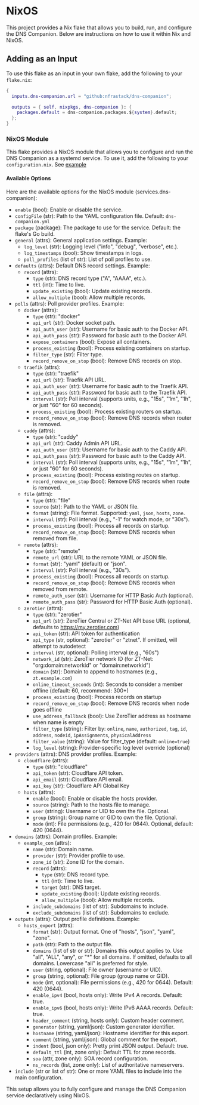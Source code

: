 # NixOS

This project provides a Nix flake that allows you to build, run, and configure the DNS Companion. Below are instructions on how to use it within Nix and NixOS.

## Adding as an Input

To use this flake as an input in your own flake, add the following to your `flake.nix`:

```nix
{
  inputs.dns-companion.url = "github:nfrastack/dns-companion";

  outputs = { self, nixpkgs, dns-companion }: {
    packages.default = dns-companion.packages.${system}.default;
  };
}
```

### NixOS Module

This flake provides a NixOS module that allows you to configure and run the DNS Companion as a systemd service. To use it, add the following to your `configuration.nix`. See [example](./configuration.nix)

#### Available Options

Here are the available options for the NixOS module (services.dns-companion):

* `enable` (bool): Enable or disable the service.
* `configFile` (str): Path to the YAML configuration file. Default: `dns-companion.yml`
* `package` (package): The package to use for the service. Default: the flake's Go build.
* `general` (attrs): General application settings. Example:
  * `log_level` (str): Logging level ("info", "debug", "verbose", etc.).
  * `log_timestamps` (bool): Show timestamps in logs.
  * `poll_profiles` (list of str): List of poll profiles to use.
* `defaults` (attrs): Default DNS record settings. Example:
  * `record` (attrs):
    * `type` (str): DNS record type ("A", "AAAA", etc.).
    * `ttl` (int): Time to live.
    * `update_existing` (bool): Update existing records.
    * `allow_multiple` (bool): Allow multiple records.
* `polls` (attrs): Poll provider profiles. Example:
  * `docker` (attrs):
    * `type` (str): "docker"
    * `api_url` (str): Docker socket path.
    * `api_auth_user` (str): Username for basic auth to the Docker API.
    * `api_auth_pass` (str): Password for basic auth to the Docker API.
    * `expose_containers` (bool): Expose all containers.
    * `process_existing` (bool): Process existing containers on startup.
    * `filter_type` (str): Filter type.
    * `record_remove_on_stop` (bool): Remove DNS records on stop.
  * `traefik` (attrs):
    * `type` (str): "traefik"
    * `api_url` (str): Traefik API URL.
    * `api_auth_user` (str): Username for basic auth to the Traefik API.
    * `api_auth_pass` (str): Password for basic auth to the Traefik API.
    * `interval` (str): Poll interval (supports units, e.g., "15s", "1m", "1h", or just "60" for 60 seconds).
    * `process_existing` (bool): Process existing routers on startup.
    * `record_remove_on_stop` (bool): Remove DNS records when router is removed.
  * `caddy` (attrs):
    * `type` (str): "caddy"
    * `api_url` (str): Caddy Admin API URL.
    * `api_auth_user` (str): Username for basic auth to the Caddy API.
    * `api_auth_pass` (str): Password for basic auth to the Caddy API.
    * `interval` (str): Poll interval (supports units, e.g., "15s", "1m", "1h", or just "60" for 60 seconds).
    * `process_existing` (bool): Process existing routes on startup.
    * `record_remove_on_stop` (bool): Remove DNS records when route is removed.
  * `file` (attrs):
    * `type` (str): "file"
    * `source` (str): Path to the YAML or JSON file.
    * `format` (string): File format. Supported: `yaml`, `json`, `hosts`, `zone`.
    * `interval` (str): Poll interval (e.g., "-1" for watch mode, or "30s").
    * `process_existing` (bool): Process all records on startup.
    * `record_remove_on_stop` (bool): Remove DNS records when removed from file.
  * `remote` (attrs):
    * `type` (str): "remote"
    * `remote_url` (str): URL to the remote YAML or JSON file.
    * `format` (str): "yaml" (default) or "json".
    * `interval` (str): Poll interval (e.g., "30s").
    * `process_existing` (bool): Process all records on startup.
    * `record_remove_on_stop` (bool): Remove DNS records when removed from remote.
    * `remote_auth_user` (str): Username for HTTP Basic Auth (optional).
    * `remote_auth_pass` (str): Password for HTTP Basic Auth (optional).
  * `zerotier` (attrs):
    * `type` (str): "zerotier"
    * `api_url` (str): ZeroTier Central or ZT-Net API base URL (optional, defaults to <https://my.zerotier.com>)
    * `api_token` (str): API token for authentication
    * `api_type` (str, optional): "zerotier" or "ztnet". If omitted, will attempt to autodetect
    * `interval` (str, optional): Polling interval (e.g., "60s")
    * `network_id` (str): ZeroTier network ID (for ZT-Net: "org:domain:networkid" or "domain:networkid")
    * `domain` (str): Domain to append to hostnames (e.g., `zt.example.com`)
    * `online_timeout_seconds` (int): Seconds to consider a member offline (default: 60, recommend: 300+)
    * `process_existing` (bool): Process records on startup
    * `record_remove_on_stop` (bool): Remove DNS records when node goes offline
    * `use_address_fallback` (bool): Use ZeroTier address as hostname when name is empty
    * `filter_type` (string): Filter by: `online`, `name`, `authorized`, `tag`, `id`, `address`, `nodeid`, `ipAssignments`, `physicalAddress`
    * `filter_value` (string): Value for filter_type (default: `online=true`)
    * `log_level` (string): Provider-specific log level override (optional)
* `providers` (attrs): DNS provider profiles. Example:
  * `cloudflare` (attrs):
    * `type` (str): "cloudflare"
    * `api_token` (str): Cloudflare API token.
    * `api_email` (str): Cloudflare API email.
    * `api_key` (str): Cloudflare API Global Key
  * `hosts` (attrs):
    * `enable` (bool): Enable or disable the hosts provider.
    * `source` (string): Path to the hosts file to manage.
    * `user` (string): Username or UID to own the file. Optional.
    * `group` (string): Group name or GID to own the file. Optional.
    * `mode` (int): File permissions (e.g., 420 for 0644). Optional, default: 420 (0644).
* `domains` (attrs): Domain profiles. Example:
  * `example_com` (attrs):
    * `name` (str): Domain name.
    * `provider` (str): Provider profile to use.
    * `zone_id` (str): Zone ID for the domain.
    * `record` (attrs):
      * `type` (str): DNS record type.
      * `ttl` (int): Time to live.
      * `target` (str): DNS target.
      * `update_existing` (bool): Update existing records.
      * `allow_multiple` (bool): Allow multiple records.
    * `include_subdomains` (list of str): Subdomains to include.
    * `exclude_subdomains` (list of str): Subdomains to exclude.
* `outputs` (attrs): Output profile definitions. Example:
  * `hosts_export` (attrs):
    * `format` (str): Output format. One of "hosts", "json", "yaml", "zone".
    * `path` (str): Path to the output file.
    * `domains` (list of str or str): Domains this output applies to. Use "all", "ALL", "any", or "*" for all domains. If omitted, defaults to all domains. Lowercase "all" is preferred for style.
    * `user` (string, optional): File owner (username or UID).
    * `group` (string, optional): File group (group name or GID).
    * `mode` (int, optional): File permissions (e.g., 420 for 0644). Default: 420 (0644).
    * `enable_ipv4` (bool, hosts only): Write IPv4 A records. Default: true.
    * `enable_ipv6` (bool, hosts only): Write IPv6 AAAA records. Default: true.
    * `header_comment` (string, hosts only): Custom header comment.
    * `generator` (string, yaml/json): Custom generator identifier.
    * `hostname` (string, yaml/json): Hostname identifier for this export.
    * `comment` (string, yaml/json): Global comment for the export.
    * `indent` (bool, json only): Pretty print JSON output. Default: true.
    * `default_ttl` (int, zone only): Default TTL for zone records.
    * `soa` (attr, zone only): SOA record configuration.
    * `ns_records` (list, zone only): List of authoritative nameservers.
* `include` (str or list of str): One or more YAML files to include into the main configuration.

This setup allows you to fully configure and manage the DNS Companion service declaratively using NixOS.
